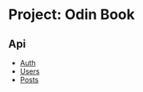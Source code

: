 # Project: Odin Book

## Api

- [Auth](.mind/data/20221223161233-auth.md)
- [Users](.mind/data/20221223161259-users.md)
- [Posts](.mind/data/20221223161318-posts.md)
